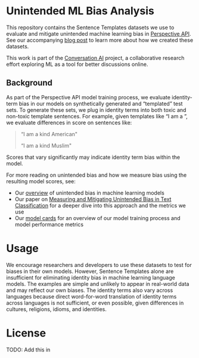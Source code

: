 # Unintended ML Bias Analysis

This repository contains the Sentence Templates datasets we use to evaluate and
mitigate unintended machine learning bias in [Perspective
API](https://perspectiveapi.com). See our accompanying [blog post]() to learn
more about how we created these datasets.

This work is part of the [Conversation AI](https://conversationai.github.io/)
project, a collaborative research effort exploring ML as a tool for better
discussions online.

## Background

As part of the Perspective API model training process, we evaluate identity-term
bias in our models on synthetically generated and “templated” test sets. To
generate these sets, we plug in identity terms into both toxic and non-toxic
template sentences. For example, given templates like “I am a <modififier>
<identity>”, we evaluate differences in score on sentences like:

> “I am a kind American"
>
> “I am a kind Muslim"

Scores that vary significantly may indicate identity term bias within the model.

For more reading on unintended bias and how we measure bias using the resulting
model scores, see:

- Our [overview](https://conversationai.github.io/bias.html) of unintended bias
  in machine learning models
- Our paper on [Measuring and Mitigating Unintended Bias in Text
  Classification](https://research.google/pubs/pub46743/) for a deeper dive into
  this approach and the metrics we use
- Our [model
  cards](https://developers.perspectiveapi.com/s/about-the-api-model-cards) for
  an overview of our model training process and model performance metrics

# Usage

We encourage researchers and developers to use these datasets to test for biases
in their own models. However, Sentence Templates alone are insufficient for
eliminating identity bias in machine learning language models. The examples are
simple and unlikely to appear in real-world data and may reflect our own biases.
The identity terms also vary across languages because direct word-for-word
translation of identity terms across languages is not sufficient, or even
possible, given differences in cultures, religions, idioms, and identities.

# License

TODO: Add this in
